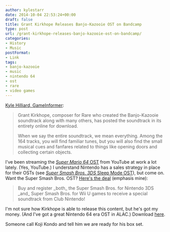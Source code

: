 ```yaml
---
author: kylestarr
date: 2014-10-04 22:53:24+00:00
draft: false
title: Grant Kirkhope Releases Banjo-Kazooie OST on Bandcamp
type: post
url: /grant-kirkhope-releases-banjo-kazooie-ost-on-bandcamp/
categories:
- History
- Music
postFormat:
- Link
tags:
- banjo-kazooie
- music
- nintendo 64
- ost
- rare
- video games
---
```


[Kyle Hilliard, GameInformer](http://www.gameinformer.com/b/news/archive/2014/10/04/banjo-kazooie-composer-posts-entire-soundtrack-online-for-download.aspx?utm_content=bufferf5d8a&utm_medium=social&utm_source=twitter.com&utm_campaign=buffer):


<blockquote>Grant Kirkhope, composer for Rare who created the Banjo-Kazooie soundtrack along with many others, has posted the soundtrack in its entirety online for download.

When we say the entire soundtrack, we mean everything. Among the 164 tracks, you will find familiar tunes, but you will also find the small musical cues and fanfares related to things like opening doors and collecting certain objects.</blockquote>


I've been streaming the [_Super Mario 64_ OST](https://www.youtube.com/watch?v=kgVUipXiqOc) from YouTube at work a lot lately. (Yes, YouTube.) I understand Nintendo has a sales strategy in place for their OSTs (see [_Super Smash Bros. 3DS_ Sleep Mode OST](http://www.polygon.com/2014/8/24/6063069/super-smash-bros-play-in-sleep-mode-lets-you-listen-to-the-soundtrack)), but come on. Want the Super Smash Bros. OST? [Here's the deal](http://club2.nintendo.com/smash-promo/) (emphasis mine):


<blockquote>Buy and register _both_ the Super Smash Bros. for Nintendo 3DS _and_ Super Smash Bros. for Wii U games to receive a special soundtrack from Club Nintendo!</blockquote>


I'm not sure how Kirkhope is able to release this content, but he's got my money. (And I've got a great Nintendo 64 era OST in ALAC.) Download [here](https://grantkirkhope.bandcamp.com/album/banjo-kazooie-everything-and-the-kitchen-sink).

Someone call Koji Kondo and tell him we are ready for his box set.
